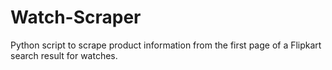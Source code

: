 # Watch-Scraper
Python script to scrape product information from the first page of a Flipkart search result for watches.
